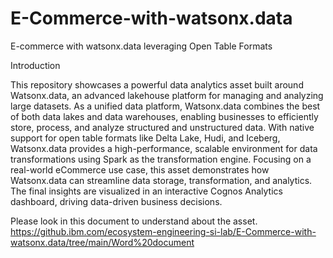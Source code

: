 # E-Commerce-with-watsonx.data
E-commerce with watsonx.data leveraging Open Table Formats

Introduction

This repository showcases a powerful data analytics asset built around Watsonx.data, an advanced lakehouse platform for managing and analyzing large datasets. As a unified data platform, Watsonx.data combines the best of both data lakes and data warehouses, enabling businesses to efficiently store, process, and analyze structured and unstructured data. With native support for open table formats like Delta Lake, Hudi, and Iceberg, Watsonx.data provides a high-performance, scalable environment for data transformations using Spark as the transformation engine.
Focusing on a real-world eCommerce use case, this asset demonstrates how Watsonx.data can streamline data storage, transformation, and analytics. The final insights are visualized in an interactive Cognos Analytics dashboard, driving data-driven business decisions.
 
Please look in this document to understand about the asset.
https://github.ibm.com/ecosystem-engineering-si-lab/E-Commerce-with-watsonx.data/tree/main/Word%20document


